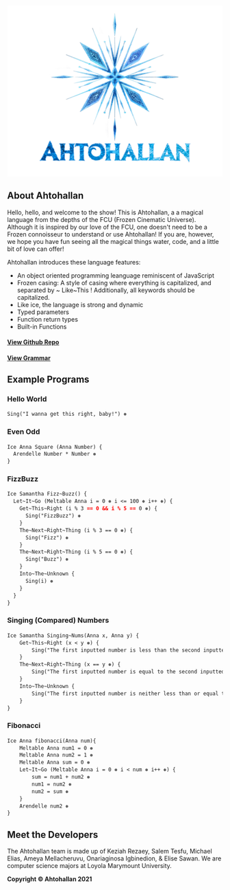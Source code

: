 ![Image](ahtohallan_logo.png)

## About Ahtohallan
Hello, hello, and welcome to the show! This is Ahtohallan, a a magical language from the depths of the FCU (Frozen Cinematic Universe). Although it is inspired by our love of the FCU, one doesn't need to be a Frozen connoisseur to understand or use Ahtohallan! If you are, however, we hope you have fun seeing all the magical things water, code, and a little bit of love can offer!

Ahtohallan introduces these language features:
- An object oriented programming leanguage reminiscent of JavaScript
- Frozen casing: A style of casing where everything is capitalized, and separated by ~ Like~This ! Additionally, all keywords should be capitalized.
- Like ice, the language is strong and dynamic
- Typed parameters
- Function return types
- Built-in Functions

#### [View Github Repo](https://github.com/krezaey/ahtohallan)        
#### [View Grammar](https://github.com/krezaey/ahtohallan/blob/main/src/ahtohallan.ohm)

## Example Programs

### Hello World
```markdown
Sing("I wanna get this right, baby!") ❅
```

### Even Odd
```markdown
Ice Anna Square (Anna Number) {
  Arendelle Number * Number ❅
}
```

### FizzBuzz
```markdown
Ice Samantha Fizz~Buzz() {
  Let~It~Go (Meltable Anna i = 0 ❅ i <= 100 ❅ i++ ❅) {
    Get~This~Right (i % 3 == 0 && i % 5 == 0 ❅) {
      Sing("FizzBuzz") ❅
    }
    The~Next~Right~Thing (i % 3 == 0 ❅) {
      Sing("Fizz") ❅
    }
    The~Next~Right~Thing (i % 5 == 0 ❅) {
      Sing("Buzz") ❅
    }
    Into~The~Unknown {
      Sing(i) ❅
    }
  }
}
```

### Singing (Compared) Numbers
```markdown
Ice Samantha Singing~Nums(Anna x, Anna y) {
    Get~This~Right (x < y ❅) {
        Sing("The first inputted number is less than the second inputted number!") ❅
    }
    The~Next~Right~Thing (x == y ❅) {
        Sing("The first inputted number is equal to the second inputted number!") ❅
    }
    Into~The~Unknown {
        Sing("The first inputted number is neither less than or equal to the second inputted number, meaning it is greater!") ❅
    }   
}
```

### Fibonacci
```markdown
Ice Anna fibonacci(Anna num){
    Meltable Anna num1 = 0 ❅
    Meltable Anna num2 = 1 ❅
    Meltable Anna sum = 0 ❅
    Let~It~Go (Meltable Anna i = 0 ❅ i < num ❅ i++ ❅) { 
        sum = num1 + num2 ❅
        num1 = num2 ❅
        num2 = sum ❅
    }
    Arendelle num2 ❅
}  
```

## Meet the Developers
The Ahtohallan team is made up of Keziah Rezaey, Salem Tesfu, Michael Elias, Ameya Mellacheruvu,
Onariaginosa Igbinedion, & Elise Sawan. We are computer science majors at Loyola Marymount University.

**Copyright © Ahtohallan 2021**